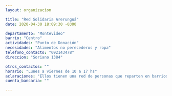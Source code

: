 ```yaml
---
layout: organizacion

title: "Red Solidaria Arerunguá"
date: 2020-04-30 18:09:30 -0300

departamento: "Montevideo"
barrio: "Centro"
actividades: "Punto de Donación"
necesidades: "Alimentos no perecederos y ropa"
telefono_contacto: "092143478"
direccion: "Soriano 1384"

otros_contactos: ""
horario: "Lunes a viernes de 10 a 17 hs"
aclaraciones: "Ellos tienen una red de personas que reparten en barrios de la periferia, trabajan con unos 40 referentes barriales de Montevideo"
cuenta_bancaria: ""

---
```

